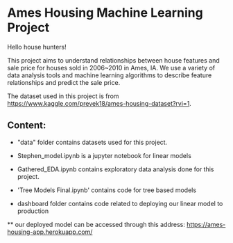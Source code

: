 # Ames Housing Machine Learning Project

Hello house hunters! 

This project aims to understand relationships between house features and sale price for houses sold in 2006~2010 in Ames, IA. We use a variety of data analysis tools and machine learning algorithms to describe feature relationships and predict the sale price.

The dataset used in this project is from https://www.kaggle.com/prevek18/ames-housing-dataset?rvi=1.

## Content:
* "data" folder contains datasets used for this project.

* Stephen_model.ipynb is a jupyter notebook for linear models

* Gathered_EDA.ipynb contains exploratory data analysis done for this project.

* 'Tree Models Final.ipynb' contains code for tree based models

* dashboard folder contains code related to deploying our linear model to production

** our deployed model can be accessed through this address: https://ames-housing-app.herokuapp.com/